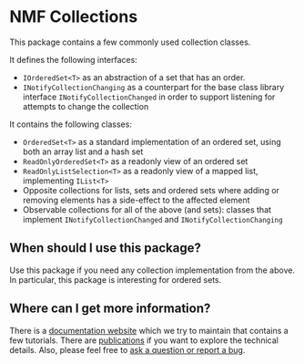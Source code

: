 # NMF Collections

This package contains a few commonly used collection classes.

It defines the following interfaces:

- `IOrderedSet<T>` as an abstraction of a set that has an order.
- `INotifyCollectionChanging` as a counterpart for the base class library interface `INotifyCollectionChanged` in order to support listening for attempts to change the collection

It contains the following classes:

- `OrderedSet<T>` as a standard implementation of an ordered set, using both an array list and a hash set
- `ReadOnlyOrderedSet<T>` as a readonly view of an ordered set
- `ReadOnlyListSelection<T>` as a readonly view of a mapped list, implementing `IList<T>`
- Opposite collections for lists, sets and ordered sets where adding or removing elements has a side-effect to the affected element
- Observable collections for all of the above (and sets): classes that implement `INotifyCollectionChanged` and `INotifyCollectionChanging`

## When should I use this package?

Use this package if you need any collection implementation from the above. In particular, this package is interesting for ordered sets.

## Where can I get more information?

There is a [documentation website](https://nmfcode.github.io/) which we try to maintain that contains a few tutorials. 
There are [publications](https://nmfcode.github.io/publications/index.html) if you want to explore the technical details.
Also, please feel free to [ask a question or report a bug](https://github.com/NMFCode/NMF/issues).